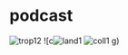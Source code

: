 # podcast
![trop12](https://user-images.githubusercontent.com/130587739/231632112-8ce61905-de17-4227-bf43-eb4c618b672f.jpg)
![c![land1](https://user-images.githubusercontent.com/130587739/231632149-765670f4-0996-4dca-9241-99d7cd495e69.jpg)
![coll1](https://user-images.githubusercontent.com/130587739/231632549-8f0c9f52-96f8-44ff-bcf2-9030f224f781.png)
g)
